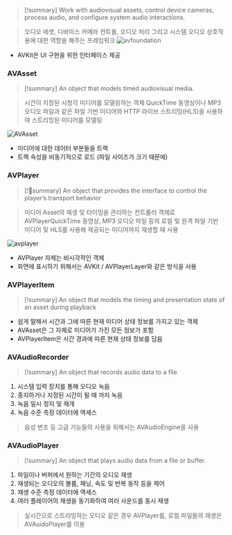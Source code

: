 > [!summary]
> Work with audiovisual assets, control device cameras, process audio, and configure system audio interactions.

> 오디오 에셋, 디바이스 카메라 컨트롤, 오디오 처리 그리고 시스템 오디오 상호작용에 대한 역할을 해주는 프레임워크
![avfoundation](https://img1.daumcdn.net/thumb/R1280x0/?scode=mtistory2&fname=https%3A%2F%2Fblog.kakaocdn.net%2Fdn%2FHTX4V%2Fbtrx0XiUv8S%2Fd2S5SpgY6HxDThcuLelewK%2Fimg.png)

- AVKit은 UI 구현을 위한 인터페이스 제공
### AVAsset
> [!summary]
> An object that models timed audiovisual media.

> 시간이 지정된 시청각 미디어를 모델링하는 객체
> QuickTime 동영상이나 MP3 오디오 파일과 같은 파일 기반 미디어와 HTTP 라이브 스트리밍(HLS)을 사용하여 스트리밍된 미디어를 모델링

![AVAsset](https://docs-assets.developer.apple.com/published/a01a16315e681312a0596a223db5b961/media-3845943@2x.png)
- 미디어에 대한 데이터 부분들을 트랙
- 트랙 속성을 비동기적으로 로드 (파일 사이즈가 크기 때문에)

### AVPlayer
> [!summary]
> An object that provides the interface to control the player’s transport behavior

> 미디어 Asset의 재생 및 타이밍을 관리하는 컨트롤러 객체로 AVPlayerQuickTime 동영상, MP3 오디오 파일 등의 로컬 및 원격 파일 기반 미디어 및 HLS를 사용해 제공되는 미디어까지 재생할 때 사용

![avplayer](https://blog.kakaocdn.net/dn/c1ZqGL/btrx2SorKVZ/SEzvpHwwAM5CKTnjVh5SFk/img.png)
- AVPlayer 자체는 비시각적인 객체
- 화면에 표시하기 위해서는 AVKit / AVPlayerLayer와 같은 방식을 사용
### AVPlayerItem
> [!summary]
> An object that models the timing and presentation state of an asset during playback

- 쉽게 말해서 시간과 그에 따른 현재 미디어 상태 정보를 가지고 있는 객체
- AVAsset은 그 자체로 미디어가 가진 모든 정보가 포함
- AVPlayerItem은 시간 경과에 따른 현재 상태 정보를 담음
### AVAudioRecorder
> [!summary]
> An object that records audio data to a file

1. 시스템 입력 장치를 통해 오디오 녹음
2. 중지하거나 지정된 시간이 될 때 까지 녹음
3. 녹음 일시 정지 및 재개
4. 녹음 수준 측정 데이터에 액세스

> 음성 변조 등 고급 기능들의 사용을 위해서는 AVAudioEngine을 사용

### AVAudioPlayer
> [!summary]
> An object that plays audio data from a file or buffer.

1. 파일이나 버퍼에서 원하는 기간의 오디오 재생
2. 재생되는 오디오의 볼륨, 패닝, 속도 및 반복 동작 등을 제어
3. 재생 수준 측정 데이터에 액세스
4. 여러 플레이어의 재생을 동기화하여 여러 사운드를 동시 재생

> 실시간으로 스트리밍하는 오디오 같은 경우 AVPlayer를, 로컬 파일들의 재생은AVAuidoPlayer를 이용

